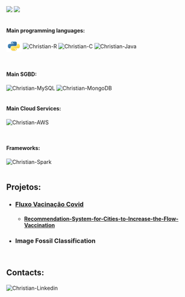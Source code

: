 <div>  
  <img height="180em" src="https://github-readme-stats.vercel.app/api?username=ChristianSF&show_icons=true&theme=dracula&include_all_commits=true&count_private=true"/>
  <img height="180em" src="https://github-readme-stats.vercel.app/api/top-langs/?username=ChristianSF&layout=compact&langs_count=7&theme=dracula"/>
</div><br>

<h4 style="font-weight: bold">Main programming languages:</h4>
<div style="display: inline_block">
  <img align="center" alt="Christian-Python" height="30" width="40" src="https://raw.githubusercontent.com/devicons/devicon/master/icons/python/python-original.svg"/>
  <img align="center" alt="Christian-R" height="30" width="40" src="https://cdn.jsdelivr.net/gh/devicons/devicon/icons/r/r-original.svg" />
  
  <img align="center" alt="Christian-C" height="30" width="40" src="https://cdn.jsdelivr.net/gh/devicons/devicon/icons/c/c-original.svg"/>
  
  <img align="center" alt="Christian-Java" height="30" width="40" src="https://cdn.jsdelivr.net/gh/devicons/devicon/icons/java/java-original.svg" />
</div>

<br><h4 style="font-weight: bold">Main SGBD:</h4>
<div style="display: inline_block">
  <img align="center" alt="Christian-MySQL" height="30" width="40" src="https://cdn.jsdelivr.net/gh/devicons/devicon/icons/mysql/mysql-original.svg"/>
  
  <img align="center" alt="Christian-MongoDB" height="30" width="40" src="https://cdn.jsdelivr.net/gh/devicons/devicon/icons/mongodb/mongodb-original.svg"/>
</div
  
  <br><h4 style="font-weight: bold">Main Cloud Services:</h4>
 <div style="display: inline_block">
   <img align="center" alt="Christian-AWS" height="30" width="40" src="https://cdn.jsdelivr.net/gh/devicons/devicon/icons/amazonwebservices/amazonwebservices-original.svg"/>
   
  <br><h4 style="font-weigth: bold">Frameworks:</h4>
  <div style="display: inline_block">
    <img align="center" alt="Christian-Spark" height="30" width="40" src="https://upload.wikimedia.org/wikipedia/commons/f/f3/Apache_Spark_logo.svg"/>
  </div><br/>
  
  
 <h2>Projetos:</h2>
  
  <ul>
    <li><h3><a href="https://fluxovacinacaocovid.web.app/" target="_blank">Fluxo Vacinação Covid</a></h3></li>
      <ul>
        <li><h4><a href="https://recomendacao-cidades.herokuapp.com/">Recommendation-System-for-Cities-to-Increase-the-Flow-Vaccination</a></h4></li>
      </ul>
    <li><h3>Image Fossil Classification</h3></li>
    
  </ul><br/>
  
   <h2>Contacts:</h2>
     <div style="display: inline_block">
      <img align="center" alt="Christian-Linkedin" height="40" width="40" src="https://cdn2.iconfinder.com/data/icons/social-media-2285/512/1_Linkedin_unofficial_colored_svg-256.png"/>
     </div>

